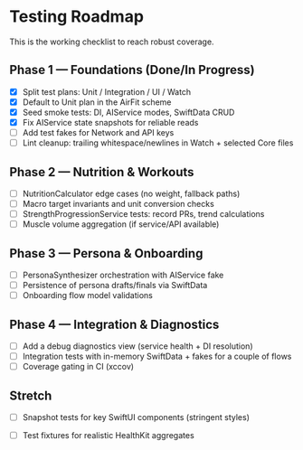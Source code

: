 # Testing Roadmap

This is the working checklist to reach robust coverage.

## Phase 1 — Foundations (Done/In Progress)
- [x] Split test plans: Unit / Integration / UI / Watch
- [x] Default to Unit plan in the AirFit scheme
- [x] Seed smoke tests: DI, AIService modes, SwiftData CRUD
- [x] Fix AIService state snapshots for reliable reads
- [ ] Add test fakes for Network and API keys
- [ ] Lint cleanup: trailing whitespace/newlines in Watch + selected Core files

## Phase 2 — Nutrition & Workouts
- [ ] NutritionCalculator edge cases (no weight, fallback paths)
- [ ] Macro target invariants and unit conversion checks
- [ ] StrengthProgressionService tests: record PRs, trend calculations
- [ ] Muscle volume aggregation (if service/API available)

## Phase 3 — Persona & Onboarding
- [ ] PersonaSynthesizer orchestration with AIService fake
- [ ] Persistence of persona drafts/finals via SwiftData
- [ ] Onboarding flow model validations

## Phase 4 — Integration & Diagnostics
- [ ] Add a debug diagnostics view (service health + DI resolution)
- [ ] Integration tests with in-memory SwiftData + fakes for a couple of flows
- [ ] Coverage gating in CI (xccov)

## Stretch
- [ ] Snapshot tests for key SwiftUI components (stringent styles)
- [ ] Test fixtures for realistic HealthKit aggregates

